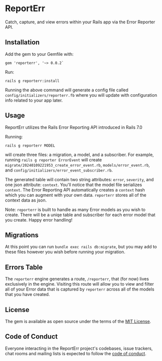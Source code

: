 # ReportErr

Catch, capture, and view errors within your Rails app via the Error Reporter API.

## Installation

Add the gem to your Gemfile with:

    gem 'reporterr', '~> 0.0.2`

Run:

    rails g reporterr:install

Running the above command will generate a config file called `config/initializers/reporterr.fb` where you will update with configuration info related to your app later.

## Usage

ReportErr utilizes the Rails Error Reporting API introduced in Rails 7.0

Running: 

    rails g reporterr MODEL

will create three files: a migration, a model, and a subscriber. For example,
running `rails g reporter ErrorEvent` will create `migrate/20240109221953_create_error_event.rb`, 
`models/error_event.rb`, and `config/initializers/error_event_subscriber.rb`.

The generated table will contain two string attributes: `error`, `severity`, and one json attribute: `context`. 
You'll notice that the model file serializes `context`. The Error Reporting API automatically creates a `context` hash which you can augment with your own data. `reporterr` stores all of the context data as json. 

Note: `reporterr` is built to handle as many Error models as you wish to create. There will be a uniqe table and subscriber for each error model that you create. Happy error handling!


## Migrations

At this point you can run `bundle exec rails db:migrate`, but you may add to these files however you wish before running your migration. 

## Errors Table

The `reporterr` engine generates a route, `/reporterr`, that (for now) lives exclusively in the engine. Visiting this route will allow you to view and filter all of your Error data that is captured by `reporterr` across all of the models that you have created. 

## License

The gem is available as open source under the terms of the [MIT License](https://opensource.org/licenses/MIT).

## Code of Conduct

Everyone interacting in the ReportErr project's codebases, issue trackers, chat rooms and mailing lists is expected to follow the [code of conduct](https://github.com/[USERNAME]/reporterr/blob/main/CODE_OF_CONDUCT.md).